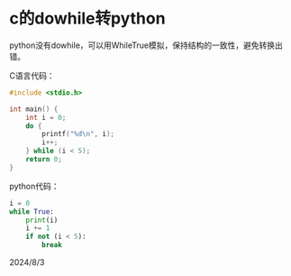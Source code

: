 # c的dowhile转python

python没有dowhile，可以用WhileTrue模拟，保持结构的一致性，避免转换出错。

C语言代码：
```c
#include <stdio.h>

int main() {
    int i = 0;
    do {
        printf("%d\n", i);
        i++;
    } while (i < 5);
    return 0;
}
```

python代码：
```python
i = 0
while True:
    print(i)
    i += 1
    if not (i < 5):
        break
```


2024/8/3
